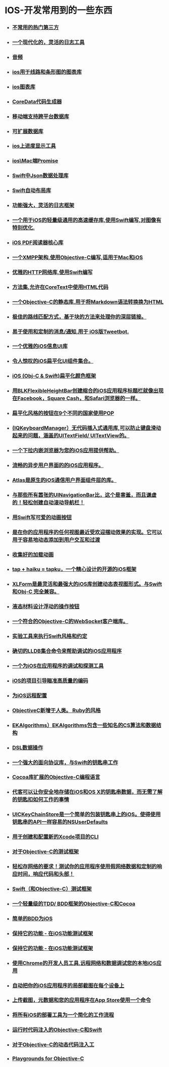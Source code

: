 # IOS-开发常用到的一些东西

* ### [不常用的热门第三方](https://segmentfault.com/a/1190000003849085)

* ### [一个现代化的，灵活的日志工具](https://github.com/fpillet/NSLogger)
* ### [音频](https://github.com/syedhali/EZAudio)
* ### [ios用于线路和条形图的图表库](https://github.com/Jawbone/JBChartView)
* ### [ios图表库](https://github.com/danielgindi/ios-charts)
* ### [CoreData代码生成器](https://github.com/rentzsch/mogenerator)
* ### [移动端支持跨平台数据库](https://github.com/realm/realm-cocoa)
* ### [可扩展数据库](https://github.com/yapstudios/YapDatabase)
* ### [ios上进度显示工具](https://github.com/Marxon13/M13ProgressSuite)
* ### [ios\Mac端Promise](https://github.com/mxcl/PromiseKit)
* ### [Swift中Json数据处理库](https://github.com/SwiftyJSON/SwiftyJSON)
* ### [Swift自动布局库](https://github.com/SnapKit/SnapKit)
* ### [功能强大，灵活的日志框架](https://github.com/CocoaLumberjack/CocoaLumberjack)
* ### [ 一个用于iOS的轻量级通用的高速缓存库,使用Swift编写,对图像有特别优化.](https://github.com/Haneke/HanekeSwift)
* ### [iOS PDF阅读器核心库](https://github.com/vfr/Reader)
* ### [一个XMPP架构,使用Objective-C编写,适用于Mac和iOS](https://github.com/robbiehanson/XMPPFramework)
* ### [优雅的HTTP网络库,使用Swift编写](https://github.com/Alamofire/Alamofire)
* ### [方法集,允许在CoreText中使用HTML代码](https://github.com/Cocoanetics/DTCoreText)
* ### [一个Objective-C的静态库,用于将Markdown语法转换换为HTML](https://github.com/mdiep/MMMarkdown)
* ### [极佳的路线匹配方式，基于块的方法来处理你的深层链接。](https://github.com/usebutton/DeepLinkKit)
* ### [易于使用和定制的消息/通知,用于 iOS版Tweetbot.](https://github.com/KrauseFx/TSMessages)
* ### [一个优雅的iOS信息UI库](https://github.com/jessesquires/JSQMessagesViewController)
* ### [令人惊叹的iOS扁平化UI组件集合。](https://github.com/Grouper/FlatUIKit)
* ### [iOS (Obj-C & Swift)扁平化颜色框架](https://github.com/ViccAlexander/Chameleon)
* ### [用BLKFlexibleHeightBar创建缩合的iOS应用程序标题栏就像出现在Facebook，Square Cash，和Safari浏览器的一样。](https://github.com/bryankeller/)
* ### [扁平化风格的按钮在9个不同的国家使用POP](https://github.com/victorBaro/VBFPopFlatButton)
* ### [(IQKeyboardManager）无代码插入式通用库,可以防止键盘滑动起来的问题，涵盖的UITextField/ UITextView的。](https://github.com/hackiftekhar/IQKeyboardManager)
* ### [一个下拉内嵌浏览器为您的iOS应用提供帮助。](https://github.com/TransitApp/SVWebViewController)
* ### [流畅的异步用户界面的的iOS应用程序。](https://github.com/facebook/AsyncDisplayKit/)
* ### [Atlas是原生的iOS通信用户界面组件层的库。](https://github.com/layerhq/Atlas-iOS)
* ### [与那些所有嚣张的UINavigationBar比，这个是害羞，而且谦虚的！轻松创建自动滚动导航栏！](https://github.com/telly/TLYShyNavBar)
* ### [用Swift写可爱的动画按钮](https://github.com/okmr-d/DOFavoriteButton)
* ### [是在你的应用程序的任何视图最近受欢迎摆动效果的实现。它可以用于容易地动态添加到用户交互和过渡](https://github.com/ninjaprox/NVActivityIndicatorView)
* ### [收集好的加载动画](https://github.com/ninjaprox/NVActivityIndicatorView)
* ### [tap + haiku = tapku，一个精心设计的开源的iOS框架](https://github.com/devinross/tapkulibrary)
* ### [XLForm是最灵活和最强大的iOS库创建动态表视图形式。与Swift和Obj-C 完全兼容。](https://github.com/xmartlabs/XLForm)
* ### [液态材料设计浮动的操作按钮](https://github.com/yoavlt/LiquidFloatingActionButton)
* ### [一个符合的Objective-C的WebSocket客户端库。](https://github.com/square/SocketRocket)
* ### [实验工具来执行Swift风格和约定](https://github.com/realm/SwiftLint)
* ### [确切的LLDB集合命令来帮助调试的iOS应用程序](https://github.com/facebook/chisel)
* ### [一个为iOS在应用程序的调试和探测工具](https://github.com/Flipboard/FLEX)
* ### [iOS的项目引导瞄准高质量的编码](https://github.com/krzysztofzablocki/KZBootstrap)
* ### [为iOS远程配置](https://github.com/mattt/GroundControl)
* ### [ObjectiveC新增于人类。 Ruby的风格](https://github.com/supermarin/ObjectiveSugar)
* ### [EKAlgorithms）EKAlgorithms包含一些知名的CS算法和数据结构](https://github.com/EvgenyKarkan/EKAlgorithms)
* ### [DSL数据操作](https://github.com/robb/Underscore.m)
* ### [一个强大的面向协议库，与Swift的钥匙串工作](https://github.com/matthewpalmer/Locksmith)
* ### [Cocoa库扩展的Objective-C编程语言](https://github.com/jspahrsummers/libextobjc)
* ### [代客可以让你安全地存储在iOS和OS X的钥匙串数据，而无需了解的钥匙扣如何工作的事情](https://github.com/square/Valet)
* ### [UICKeyChainStore是一个简单的包装钥匙串上的iOS。使得使用钥匙串的API一样容易的NSUserDefaults](https://github.com/kishikawakatsumi/UICKeyChainStore)
* ### [用于创建和配置新的Xcode项目的CLI](https://github.com/thoughtbot/liftoff)
* ### [对于Objective-C的测试框架](https://github.com/gh-unit/gh-unit)
* ### [轻松存网络的要求！测试你的应用程序使用假网络数据和定制的响应时间，响应代码和头部！](https://github.com/AliSoftware/OHHTTPStubs)
* ### [Swift（和Objective-C）测试框架](https://github.com/Quick/Quick)
* ### [一个轻量级的TDD/ BDD框架的Objective-C和Cocoa](https://github.com/specta/specta)
* ### [简单的BDD为iOS](https://github.com/kiwi-bdd/Kiwi)
* ### [保持它的功能 - 在iOS功能测试框架](https://github.com/kif-framework/KIF)
* ### [保持它的功能 - 在iOS功能测试框架](https://github.com/facebook/ios-snapshot-test-case)
* ### [使用Chrome的开发人员工具,远程网络和数据调试您的本地iOS应用](https://github.com/square/PonyDebugger)
* ### [自动把你的iOS应用程序的局部截图在每个设备上](https://github.com/krausefx/snapshot)
* ### [上传截图，元数据和您的应用程序在App Store使用一个命令](https://github.com/krausefx/deliver)
* ### [将所有iOS的部署工具为一个简化的工作流程](https://github.com/KrauseFx/fastlane)
* ### [运行时代码注入的Objective-C和Swift](https://github.com/johnno1962/injectionforxcode)
* ### [对于Objective-C的动态代码注入工](https://github.com/DyCI/dyci-main)
* ### [Playgrounds for Objective-C](https://github.com/krzysztofzablocki/KZPlayground)

